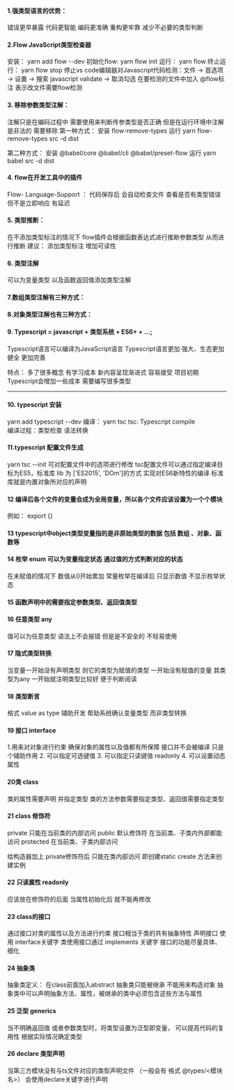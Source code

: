 #### 1.强类型语言的优势：
错误更早暴露
代码更智能 编码更准确
重构更牢靠
减少不必要的类型判断

#### 2.Flow JavaScript类型检查器
安装： yarn add flow --dev
初始化flow: yarn flow init
运行： yarn flow
终止运行： yarn flow stop
停止vs code编辑器对Javascript代码检测：文件 -> 首选项  -> 设置 -> 搜索 javascript validate -> 取消勾选
在要检测的文件中加入 @flow标注 表示改文件需要flow检测

#### 3. 移除参数类型注解：
注解只是在编码过程中 需要使用来判断传参类型是否正确
但是在运行环境中注解是非法的 需要移除
第一种方式：
安装 flow-remove-types
运行 yarn flow-remove-types src -d dist

第二种方式：
安装 @babel/core  @babel/cli @babel/preset-flow
运行 yarn babel src -d dist

#### 4. flow在开发工具中的插件
Flow- Language-Support ： 代码保存后 会自动检查文件 查看是否有类型错误 但不是立即响应 有延迟

#### 5. 类型推断：
在不添加类型标注的情况下 flow插件会根据函数表达式进行推断参数类型 从而进行推断
建议： 添加类型标注 增加可读性

#### 6. 类型注解
可以为变量类型 以及函数返回值添加类型注解

#### 7.数组类型注解有三种方式：

#### 8.对象类型注解也有三种方式：

#### 9. Typescript = javascript + 类型系统 + ES6+  +  ...;
Typescript语言可以编译为JavaScript语言
Typescript语言更加 强大、生态更加健全 更加完善

特点：
多了很多概念 有学习成本
新内容呈现渐进式  容易接受
项目初期 Typescript会增加一些成本 需要编写很多类型

----------------------------------------------------------------------------------------------------------------------------

#### 10. typescript 安装
yarn add typescript --dev
编译： yarn tsc <filename> 
tsc: Typescript compile  
编译过程：类型检查  语法转换

#### 11.typescript 配置文件生成
yarn tsc --init
可对配置文件中的选项进行修改
tsc配置文件可以通过指定编译目标为ES5，标准库 lib 为 ['ES2015', 'DOm']的方式 实现对ES6新特性的编译
标准库就是内置对象所对应的声明

#### 12 编译后各个文件的变量会成为全局变量，所以各个文件应该设置为一个个模块 
例如： export {}

#### 13 typescript中object类型变量指的是非原始类型的数据 包括  数组 、对象、函数等

#### 14 枚举 enum 可以为变量指定状态 通过值的方式判断对应的状态
在未赋值的情况下 数值从0开始累加
常量枚举在编译后 只显示数值 不显示枚举状态

#### 15 函数声明中的需要指定参数类型、返回值类型

#### 16 任意类型 any
值可以为任意类型
语法上不会报错  但是是不安全的
不轻易使用

#### 17 隐式类型转换
当变量一开始没有声明类型 则它的类型为赋值的类型
一开始没有赋值的变量 其类型为any
一开始就注明类型比较好 便于判断阅读

#### 18 类型断言
格式 value as type 
辅助开发 帮助系统确认变量类型 而非类型转换

#### 19 接口 interface
1.用来对对象进行约束 确保对象的属性以及值都有所保障
接口并不会被编译 只是个辅助作用
2. 可以指定可选键值
3. 可以指定只读键值 readonly
4. 可以设置动态属性

#### 20类 class 
类的属性需要声明 并指定类型
类的方法参数需要指定类型、返回值需要指定类型

#### 21 class 修饰符 
private 只能在当前类的内部访问
public 默认修饰符 在当前类、子类内外部都能访问
protected 在当前类、子类内部访问

给构造器加上 private修饰符后 只能在类内部访问 即创建static create 方法来创建实例

#### 22 只读属性 readonly
应该放在修饰符的后面
当属性初始化后 就不能再修改

#### 23 class的接口 
通过接口对类的属性以及方法进行约束 
接口相当于类的共有抽象特性
声明接口 使用 interface关键字
类使用接口通过 implements 关键字
接口的功能尽量具体、细化


#### 24 抽象类
抽象类定义： 在class前面加入abstract
抽象类只能被继承 不能用来构造对象
抽象类中可以声明抽象方法、属性，被继承的类中必须包含这些方法与属性

#### 25 泛型 generics
当不明确返回值 或者参数类型时，将类型设置为泛型即变量，
可以提高代码的复用性
根据实际情况确定类型

#### 26 declare 类型声明
当第三方模块没有与ts文件对应的类型声明文件 （一般会有 格式 @types/<模块名>）
会使用declare关键字进行声明